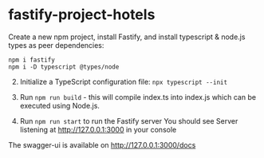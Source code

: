 # fastify-project-hotels

Create a new npm project, install Fastify, and install typescript & node.js types as peer dependencies:
```npm init -y
npm i fastify
npm i -D typescript @types/node
```

2. Initialize a TypeScript configuration file:
`npx typescript --init`

3. Run `npm run build` - this will compile index.ts into index.js which can be executed using Node.js.
4. Run `npm run start` to run the Fastify server
You should see Server listening at http://127.0.0.1:3000 in your console

The swagger-ui is available on http://127.0.0.1:3000/docs
